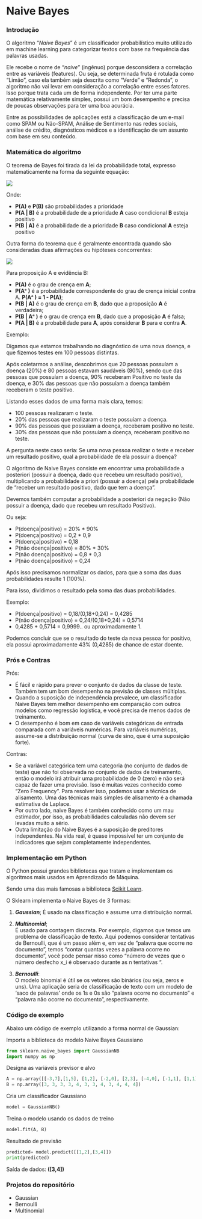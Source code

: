 # Naive Bayes

### Introdução

O algoritmo “*Naive Bayes*” é um classificador probabilístico muito utilizado em machine learning para categorizar textos com base na frequência das palavras usadas.

Ele recebe o nome de “*naive*” (ingênuo) porque desconsidera a correlação entre as variáveis (features). Ou seja, se determinada fruta é rotulada como “Limão”, caso ela também seja descrita como “Verde” e “Redonda”, o algoritmo não vai levar em consideração a correlação entre esses fatores. Isso porque trata cada um de forma independente. Por ter uma parte matemática relativamente simples, possui um bom desempenho e precisa de poucas observações para ter uma boa acurácia.

Entre as possibilidades de aplicações está a classificação de um e-mail como SPAM ou Não-SPAM, Análise de Sentimento nas redes sociais, análise de crédito, diagnósticos médicos e a identificação de um assunto com base em seu conteúdo.

### Matemática do algoritmo

O teorema de Bayes foi tirada da lei da probabilidade total, expresso matematicamente na forma da seguinte equação:

![](https://lh3.googleusercontent.com/pYoRBpN9RbLq665rngfxQ9Ph0CI_2CJ--BvByCmqYBTeiZF89cPbXYDb2x8AbXXUzvTyVON91KofbI3bxE8PZHSWPJddC_ABmdBw982ZWJikXHIYxaxpW9DxGWQrSOxURkKHYB4)

Onde:
- **P(A)** e **P(B)** são probabilidades a prioridade
- **P(A | B)** é a probabilidade de a prioridade **A** caso condicional **B** esteja positivo
- **P(B | A)** é a probabilidade de a prioridade **B** caso condicional **A** esteja positivo
    
Outra forma do teorema que é geralmente encontrada quando são consideradas duas afirmações ou hipóteses concorrentes:

![](https://lh3.googleusercontent.com/Fmuz86eJkPgAGeKBOoCTPG7TtjmF-VG_0VsedWR5Ux9fPoM1HJCA7x_ORS4ywpIGMtA9xyzzkNlfkNc7Ntov7P5Zqaah6EL3RCe1SkHG5yEt5vpnfEBqJCP8WWRPaDwxDaIEMnk)

Para proposição A e evidência B:
- **P(A)** é o grau de crença em **A**;
- **P(Aᶜ )** é a probabilidade correspondente do grau de crença inicial contra A. **P(Aᶜ ) = 1 - P(A)**;
- **P(B | A)** é o grau de crença em **B**, dado que a proposição **A** é verdadeira;
- **P(B | Aᶜ )** é o grau de crença em **B**, dado que a proposição **A** é falsa;
- **P(A | B)** é a probabilidade para **A**, após considerar **B** para e contra **A**.

Exemplo: 

Digamos que estamos trabalhando no diagnóstico de uma nova doença, e que fizemos testes em 100 pessoas distintas.
 
Após coletarmos a análise, descobrimos que 20 pessoas possuíam a doença (20%) e 80 pessoas estavam saudáveis (80%), sendo que das pessoas que possuíam a doença, 90% receberam Positivo no teste da doença, e 30% das pessoas que não possuíam a doença também receberam o teste positivo.

Listando esses dados de uma forma mais clara, temos:
- 100 pessoas realizaram o teste.
- 20% das pessoas que realizaram o teste possuíam a doença.
- 90% das pessoas que possuíam a doença, receberam positivo no teste.
- 30% das pessoas que não possuíam a doença, receberam positivo no teste.

A pergunta neste caso seria: Se uma nova pessoa realizar o teste e receber um resultado positivo, qual a probabilidade de ela possuir a doença?

O algoritmo de Naive Bayes consiste em encontrar uma probabilidade a posteriori (possuir a doença, dado que recebeu um resultado positivo), multiplicando a probabilidade a priori (possuir a doença) pela probabilidade de “receber um resultado positivo, dado que tem a doença”.

Devemos também computar a probabilidade a posteriori da negação (Não possuir a doença, dado que recebeu um resultado Positivo).

Ou seja:
- P(doença|positivo) = 20% * 90%
- P(doença|positivo) = 0,2 * 0,9
- P(doença|positivo) = 0,18
- P(não doença|positivo) = 80% * 30%
- P(não doença|positivo) = 0,8 * 0,3
- P(não doença|positivo) = 0,24
    
Após isso precisamos normalizar os dados, para que a soma das duas probabilidades resulte 1 (100%).

Para isso, dividimos o resultado pela soma das duas probabilidades.

Exemplo:
- P(doença|positivo) = 0,18/(0,18+0,24) = 0,4285
- P(não doença|positivo) = 0,24/(0,18+0,24) = 0,5714
- 0,4285 + 0,5714 = 0,9999.. ou aproximadamente 1.
    
Podemos concluir que se o resultado do teste da nova pessoa for positivo, ela possui aproximadamente 43% (0,4285) de chance de estar doente.

### Prós e Contras

Prós:
- É fácil e rápido para prever o conjunto de dados da classe de teste. Também tem um bom desempenho na previsão de classes múltiplas.
- Quando a suposição de independência prevalece, um classificador Naive Bayes tem melhor desempenho em comparação com outros modelos como regressão logística, e você precisa de menos dados de treinamento.
- O desempenho é bom em caso de variáveis categóricas de entrada comparada com a variáveis numéricas. Para variáveis numéricas, assume-se a distribuição normal (curva de sino, que é uma suposição forte).

Contras:
- Se a variável categórica tem uma categoria (no conjunto de dados de teste) que não foi observada no conjunto de dados de treinamento, então o modelo irá atribuir uma probabilidade de 0 (zero) e não será capaz de fazer uma previsão. Isso é muitas vezes conhecido como “Zero Frequency”. Para resolver isso, podemos usar a técnica de alisamento. Uma das técnicas mais simples de alisamento é a chamada estimativa de Laplace.
- Por outro lado, naive Bayes é também conhecido como um mau estimador, por isso, as probabilidades calculadas não devem ser levadas muito a sério.
- Outra limitação do Naive Bayes é a suposição de preditores independentes. Na vida real, é quase impossível ter um conjunto de indicadores que sejam completamente independentes.

### Implementação em Python

O Python possui grandes bibliotecas que tratam e implementam os algoritmos mais usados em Aprendizado de Máquina.

Sendo uma das mais famosas a biblioteca [Scikit Learn](https://scikit-learn.org/).

O Sklearn implementa o Naive Bayes de 3 formas:
1. ***Gaussian***;
	É usado na classificação e assume uma distribuição normal.

2. ***Multinomial***;  
    É usado para contagem discreta. Por exemplo, digamos que temos um problema de classificação de texto. Aqui podemos considerar tentativas de Bernoulli, que é um passo além e, em vez de “palavra que ocorre no documento”, temos “contar quantas vezes a palavra ocorre no documento”, você pode pensar nisso como “número de vezes que o número desfecho x_i é observado durante as n tentativas “.
   
3. ***Bernoulli***:  
	O modelo binomial é útil se os vetores são binários (ou seja, zeros e uns). Uma aplicação seria de classificação de texto com um modelo de ‘saco de palavras’ onde os 1s e 0s são “palavra ocorre no documento” e “palavra não ocorre no documento”, respectivamente.

### Código de exemplo

Abaixo um código de exemplo utilizando a forma normal de Gaussian:

Importa a biblioteca do modelo Naive Bayes Gaussiano 
```python
from sklearn.naive_bayes import GaussianNB
import numpy as np
```
Designa as variáveis previsor e alvo
```python
A = np.array([[-3,7],[1,5], [1,2], [-2,0], [2,3], [-4,0], [-1,1], [1,1], [-2,2], [2,7], [-4,1], [-2,7]])
B = np.array([3, 3, 3, 3, 4, 3, 3, 4, 3, 4, 4, 4])
```
Cria um classificador Gaussiano 
```python
model = GaussianNB()  
```
Treina o modelo usando os dados de treino 
```python
model.fit(A, B) 
```
Resultado de previsão 
```python
predicted= model.predict([[1,2],[3,4]])
print(predicted)
```
Saída de dados: **([3,4])**

### Projetos do repositório
- Gaussian
- Bernoulli
- Multinomial